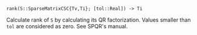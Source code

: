 ```
rank(S::SparseMatrixCSC{Tv,Ti}; [tol::Real]) -> Ti
```

Calculate rank of `S` by calculating its QR factorization. Values smaller than `tol` are considered as zero. See SPQR's manual.
